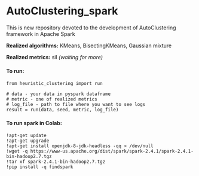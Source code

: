 # AutoClustering_spark
This is new repository devoted to the development of AutoClustering framework in Apache Spark

**Realized algorithms:** KMeans, BisectingKMeans, Gaussian mixture

**Realized metrics:** sil _(waiting for more)_

#### To run:

```
from heuristic_clustering import run

# data - your data in pyspark dataframe
# metric - one of realized metrics
# log_file - path to file where you want to see logs
result = run(data, seed, metric, log_file)
```

#### To run spark in Colab:

```
!apt-get update
!apt-get upgrade
!apt-get install openjdk-8-jdk-headless -qq > /dev/null
!wget -q https://www-us.apache.org/dist/spark/spark-2.4.1/spark-2.4.1-bin-hadoop2.7.tgz
!tar xf spark-2.4.1-bin-hadoop2.7.tgz
!pip install -q findspark
```
